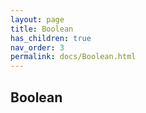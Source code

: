 ```yaml
--- 
layout: page 
title: Boolean 
has_children: true 
nav_order: 3 
permalink: docs/Boolean.html 
---
```


## Boolean

